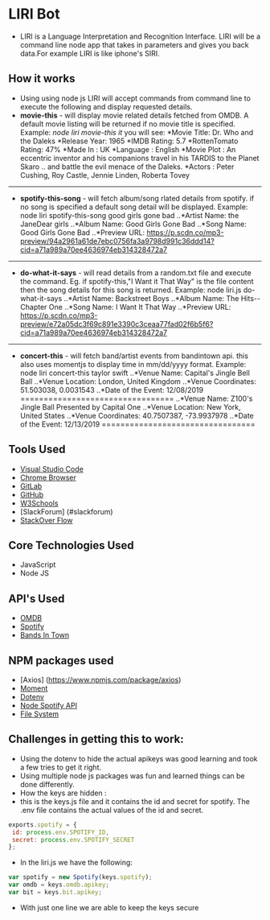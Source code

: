 # LIRI Bot
- LIRI is a Language Interpretation and Recognition Interface. LIRI will be a command line node app that takes in parameters and gives you back data.For example LIRI is like iphone's SIRI.


## How it works
  - Using using node js LIRI will accept commands from command line to execute the following and display requested details.
  - **movie-this** - will display movie related details fetched from OMDB. A default movie listing will be returned if no movie title is specified. 
  Example: _node liri movie-this it_  you will see:
  *Movie Title: Dr. Who and the Daleks
  *Release Year: 1965
  *IMDB Rating: 5.7
  *RottenTomato Rating: 47%
  *Made In : UK
  *Language : English
  *Movie Plot : An eccentric inventor and his companions travel in his TARDIS to the Planet Skaro .. and battle the evil    menace of the Daleks.
  *Actors : Peter Cushing, Roy Castle, Jennie Linden, Roberta Tovey
***
  - **spotify-this-song** - will fetch album/song rlated details from spotify. if no song is specified a default song detail will be displayed.
  Example: node liri spotify-this-song good girls gone bad
  ..*Artist Name:  the JaneDear girls
  ..*Album Name:  Good Girls Gone Bad
  ..*Song Name:  Good Girls Gone Bad
  ..*Preview URL:  https://p.scdn.co/mp3-preview/94a2961a61de7ebc0756fa3a9798d991c36ddd14?cid=a71a989a70ee4636974eb314328472a7

  ---
  - **do-what-it-says** - will read details from a random.txt file and execute the command. Eg. if spotify-this,"I Want it That Way" is the file content then the song details for this song is returned.
  Example: node liri.js do-what-it-says
  ..*Artist Name:  Backstreet Boys
  ..*Album Name:  The Hits--Chapter One
  ..*Song Name:  I Want It That Way
  ..*Preview URL:  https://p.scdn.co/mp3-preview/e72a05dc3f69c891e3390c3ceaa77fad02f6b5f6?cid=a71a989a70ee4636974eb314328472a7

  ---

  - **concert-this** - will fetch band/artist events from bandintown api. this also uses momentjs to display time in mm/dd/yyyy format.
  Example: node liri concert-this taylor swift
  ..*Venue Name: Capital's Jingle Bell Ball
  ..*Venue Location: London, United Kingdom
  ..*Venue Coordinates: 51.503038, 0.0031543
  ..*Date of the Event: 12/08/2019
=================================
  ..*Venue Name: Z100's Jingle Ball Presented by Capital One
  ..*Venue Location: New York, United States
  ..*Venue Coordinates: 40.7507387, -73.9937978
  ..*Date of the Event: 12/13/2019
================================= 

## Tools Used

- [Visual Studio Code](#vscode)
- [Chrome Browser](#chrome)
- [GitLab](https://ucb.bootcampcontent.com/)
- [GitHub](https://github.com/)
- [W3Schools](https://www.w3schools.com/default.asp)
- [SlackForum] (#slackforum)
- [StackOver Flow](https://stackoverflow.com/)

## Core Technologies Used
- JavaScript
- Node JS

## API's  Used
 - [OMDB](http://www.omdbapi.com)
 - [Spotify](https://developer.spotify.com/)
 - [Bands In Town](http://www.artists.bandsintown.com/bandsintown-api)
 
## NPM packages used
- [Axios] (https://www.npmjs.com/package/axios)
- [Moment](https://www.npmjs.com/package/moment)
- [Dotenv](https://www.npmjs.com/package/dotenv)
- [Node Spotify API](https://www.npmjs.com/package/node-spotify-api)
- [File System](https://nodejs.org/api/fs.html)

## Challenges in getting this to work:
 - Using the dotenv to hide the actual apikeys was good learning and took a few tries to get it right. 
 - Using multiple node js packages was fun and learned things can be done differently.
 - How the keys are hidden :
 - this is the keys.js file and it contains the id and secret for spotify. The .env file contains the actual values of the id and secret.
 ```javascript
 exports.spotify = {
  id: process.env.SPOTIFY_ID,
  secret: process.env.SPOTIFY_SECRET
};
```
- In the liri.js we have the following:
```javascript
var spotify = new Spotify(keys.spotify);  
var omdb = keys.omdb.apikey;
var bit = keys.bit.apikey;
```
- With just one line we are able to keep the keys secure



